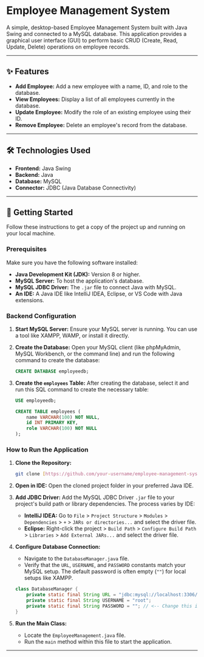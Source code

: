 # Employee Management System

A simple, desktop-based Employee Management System built with Java Swing and connected to a MySQL database. This application provides a graphical user interface (GUI) to perform basic CRUD (Create, Read, Update, Delete) operations on employee records.


---

## ✨ Features

* **Add Employee:** Add a new employee with a name, ID, and role to the database.
* **View Employees:** Display a list of all employees currently in the database.
* **Update Employee:** Modify the role of an existing employee using their ID.
* **Remove Employee:** Delete an employee's record from the database.

---

## 🛠️ Technologies Used

* **Frontend:** Java Swing
* **Backend:** Java
* **Database:** MySQL
* **Connector:** JDBC (Java Database Connectivity)

---

## 🚀 Getting Started

Follow these instructions to get a copy of the project up and running on your local machine.

### Prerequisites

Make sure you have the following software installed:

* **Java Development Kit (JDK):** Version 8 or higher.
* **MySQL Server:** To host the application's database.
* **MySQL JDBC Driver:** The `.jar` file to connect Java with MySQL.
* **An IDE:** A Java IDE like IntelliJ IDEA, Eclipse, or VS Code with Java extensions.

### Backend Configuration

1.  **Start MySQL Server:** Ensure your MySQL server is running. You can use a tool like XAMPP, WAMP, or install it directly.

2.  **Create the Database:** Open your MySQL client (like phpMyAdmin, MySQL Workbench, or the command line) and run the following command to create the database:
    ```sql
    CREATE DATABASE employeedb;
    ```

3.  **Create the `employees` Table:** After creating the database, select it and run this SQL command to create the necessary table:
    ```sql
    USE employeedb;

    CREATE TABLE employees (
        name VARCHAR(100) NOT NULL,
        id INT PRIMARY KEY,
        role VARCHAR(100) NOT NULL
    );
    ```

### How to Run the Application

1.  **Clone the Repository:**
    ```bash
    git clone [https://github.com/your-username/employee-management-system.git](https://github.com/your-username/employee-management-system.git)
    ```

2.  **Open in IDE:** Open the cloned project folder in your preferred Java IDE.

3.  **Add JDBC Driver:** Add the MySQL JDBC Driver `.jar` file to your project's build path or library dependencies. The process varies by IDE:
    * **IntelliJ IDEA:** Go to `File` > `Project Structure` > `Modules` > `Dependencies` > `+` > `JARs or directories...` and select the driver file.
    * **Eclipse:** Right-click the project > `Build Path` > `Configure Build Path` > `Libraries` > `Add External JARs...` and select the driver file.

4.  **Configure Database Connection:**
    * Navigate to the `DatabaseManager.java` file.
    * Verify that the `URL`, `USERNAME`, and `PASSWORD` constants match your MySQL setup. The default password is often empty (`""`) for local setups like XAMPP.
    ```java
    class DatabaseManager {
        private static final String URL = "jdbc:mysql://localhost:3306/employeedb";
        private static final String USERNAME = "root";
        private static final String PASSWORD = ""; // <-- Change this if you have a password
    }
    ```

5.  **Run the Main Class:**
    * Locate the `EmployeeManagement.java` file.
    * Run the `main` method within this file to start the application.

---

